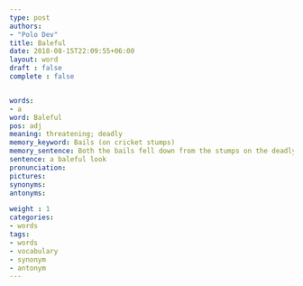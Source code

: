 ```yaml
---
type: post
authors:
- "Polo Dev"
title: Baleful
date: 2018-08-15T22:09:55+06:00
layout: word
draft : false
complete : false


words:
- a
word: Baleful
pos: adj
meaning: threatening; deadly
memory_keyword: Bails (on cricket stumps)
memory_sentence: Both the bails fell down from the stumps on the deadly ball of wasim akram.
sentence: a baleful look
pronunciation:
pictures:
synonyms:
antonyms:

weight : 1
categories:
- words
tags:
- words
- vocabulary
- synonym
- antonym
---
```

